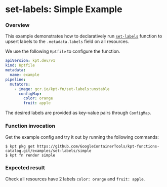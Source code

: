 # set-labels: Simple Example

### Overview

This example demonstrates how to declaratively run [`set-labels`] function
to upsert labels to the `.metadata.labels` field on all resources.

We use the following `Kptfile` to configure the function.

```yaml
apiVersion: kpt.dev/v1
kind: Kptfile
metadata:
  name: example
pipeline:
  mutators:
    - image: gcr.io/kpt-fn/set-labels:unstable
      configMap:
        color: orange
        fruit: apple
```

The desired labels are provided as key-value pairs through `ConfigMap`.

### Function invocation

Get the example config and try it out by running the following commands:

```shell
$ kpt pkg get https://github.com/GoogleContainerTools/kpt-functions-catalog.git/examples/set-labels/simple
$ kpt fn render simple
```

### Expected result

Check all resources have 2 labels `color: orange` and `fruit: apple`.

[`set-labels`]: https://catalog.kpt.dev/set-labels/v0.1/
